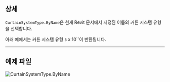 ## 상세
`CurtainSystemType.ByName`은 현재 Revit 문서에서 지정된 이름의 커튼 시스템 유형을 선택합니다.

아래 예에서는 커튼 시스템 유형 `5` x 10``이 반환됩니다.
___
## 예제 파일

![CurtainSystemType.ByName](./Revit.Elements.CurtainSystemType.ByName_img.jpg)

